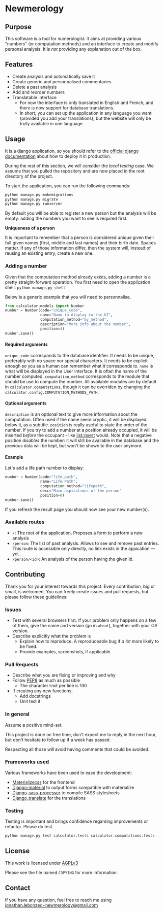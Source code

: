 # Newmerology

## Purpose
This software is a tool for numerologist. It aims at providing various "numbers" (or computation methods) and an interface to create and modify personal analysis. It is *not* providing any explanation out of the box.

## Features
- Create analysis and automatically save it
- Create generic and personnalised commentaries
- Delete a past analysis
- Add and reorder numbers
- Translatable interface
  - For now the interface is only translated in English and French, and there is now support for database translations.
  - In short, you can set up the application in any language you want (provided you add your translations), but the website will only be trully available in one language.

## Usage
It is a django application, so you should refer to the [official django documentation](https://docs.djangoproject.com) about how to deploy it in production.

During the rest of this section, we will consider the *local testing* case. We assume that you pulled the repository and are now placed in the root directory of the project.

To start the application, you can run the following commands:
```bash
python manage.py makemigrations
python manage.py migrate
python manage.py runserver
```
By default you will be able to register a new person but the analysis will be empty: adding the numbers you want to see is required first.

**Uniqueness of a person**

It is important to remember that a person is considered unique given their full given names (first, middle and last names) and their birth date. Spaces matter. If any of those information differ, then the system will, instead of reusing an existing entry, create a new one.
### Adding a number
Given that the computation method already exists, adding a number is a pretty straight-forward operation.
You first need to open the application shell: `python manage.py shell`

Below is a generic example that you will need to personnalise.
```python
from calculator.models import Number
number = Number(code="unique_code",
                name="Name to display in the UI",
                computation_method="my_method",
                description="More info about the number",
                position=4)
number.save()
```
#### Required arguments
`unique_code`  corresponds to the database identifier. It needs to be unique, preferably with no space nor special characters. It needs to be explicit enough so you as a human can remember what it corresponds to.
`name` is what will be displayed in the User Interface. It is often the name of the number computed.
`computation_method` corresponds to the module that should be use to compute the number. All available modules are by default in `calculator.computations`, though it can be overriden by changing the `calculator.config.COMPUTATION_METHODS_PATH`.
#### Optional arguments
`description` is an optional text to give more information about the computation. Often used if the name seem cryptic, it will be displayed below it, as a subtitle.
`position` is really useful to state the order of the number. If you try to add a number at a position already occupied, it will be inserted *before* the occupant - like [list.insert](https://docs.python.org/2/tutorial/datastructures.html#more-on-lists) would. Note that a negative position *disables* the number: it will still be available in the database and the previous data will be kept, but won't be shown to the user anymore.
#### Example
Let's add a life path number to display:
```python
number = Number(code="life_path",
                name="Life Path",
                computation_method="lifepath",
                desc="Main aspirations of the person"
                position=0)
number.save()
```
If you refresh the result page you should now see your new number(s).
### Available routes
- `/`: The root of the application. Proposes a form to perform a new analysis
- `/person`: The list of past analysis. Allows to see and remove past entries. This route is accessible only directly, no link exists in the appication — yet.
- `/person/<id>`: An analysis of the person having the given id.
## Contributing
Thank you for your interest towards this project. Every contribution, big or small, is welcomed. You can freely create issues and pull requests, but please follow these guidelines:
### Issues
- Test with several browsers first. If your problem only happens on a few of them, give the name and version (go in `about`), together with your OS version.
- Describe explicitly what the problem is
  - Explain how to reproduce. A reproduceable bug if *a lot* more likely to be fixed.
  - Provide examples, screenshots, if applicable
### Pull Requests
- Describe what you are fixing or improving and why
- Follow [PEP8](https://www.python.org/dev/peps/pep-0008/) as much as possible
  - The character limit per line is 100
- If creating any new functions:
  - Add docstrings
  - Unit test it

### In general
Assume a positive mind-set.

This project is done on free time, don't expect me to reply in the next hour, but don't hesitate to follow up if a week has passed.

Respecting all those will avoid having comments that could be avoided.

### Frameworks used
Various frameworks have been used to ease the development:
- [Materializecss](http://materializecss.com/) for the frontend
- [Django-material](https://github.com/viewflow/django-material) to output forms compatible with materialize
- [Django-sass-processor](https://github.com/jrief/django-sass-processor) to compile SASS stylesheets
- [Django_translate](https://github.com/adamziel/django_translate/) for the translations


### Testing
Testing is important and brings confidence regarding improvements or refactor. Please do test.
```bash
python manage.py test calculator.tests calculator.computations.tests
```
## License
This work is licensed under [AGPLv3](https://www.gnu.org/licenses/agpl.html)

Please see the file named `COPYING` for more information.

## Contact

If you have any question, feel free to reach me using
jonathan.lebonzec+newmerology@gmail.com